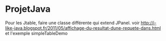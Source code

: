 # ProjetJava

Pour les Jtable, faire une classe différente qui extend JPanel. voir http://i-like-java.blogspot.fr/2011/05/affichage-du-resultat-dune-requete-dans.html
et l'exemple simpleTableDemo
